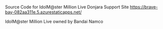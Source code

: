 Source Code for IdolM@ster Million Live Donjara Support Site
https://brave-bay-082aa311e.5.azurestaticapps.net/

IdolM@ster Million Live owned by Bandai Namco

